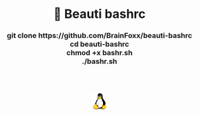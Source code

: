 <h1 align="center">👾 Beauti bashrc</h1>

<h3 align="center">git clone https://github.com/BrainFoxx/beauti-bashrc<br>
cd beauti-bashrc<br>
chmod +x bashr.sh<br>
./bashr.sh
</h3>
<br>
<br>
<p align="center"> <a href="https://www.linux.org/" target="_blank" rel="noreferrer"> <img src="https://raw.githubusercontent.com/devicons/devicon/master/icons/linux/linux-original.svg" alt="linux" width="40" height="40"/> </a> </p>

